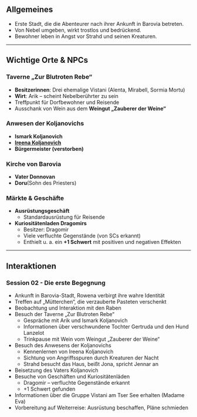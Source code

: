 



## Allgemeines
- Erste Stadt, die die Abenteurer nach ihrer Ankunft in Barovia betreten.  
- Von Nebel umgeben, wirkt trostlos und bedrückend.  
- Bewohner leben in Angst vor Strahd und seinen Kreaturen.  

---

## Wichtige Orte & NPCs

### Taverne „Zur Blutroten Rebe“
- **Besitzerinnen**: Drei ehemalige Vistani  (Alenta, Mirabell, Sormia Mortu)
- **Wirt**: Arik – scheint Nebelberührter zu sein  
- Treffpunkt für Dorfbewohner und Reisende  
- Ausschank von Wein aus dem **Weingut „Zauberer der Weine“**









### Anwesen der Koljanovichs
- **Ismark Koljanovich**  
- **[Ireena Koljanovich](https://lolindhir.github.io/PnP/campaigns/strahd/persons/npcs/ireena)**  
- **Bürgermeister (verstorben)**  







### Kirche von Barovia
- **Vater Donnovan**  
- **Doru**(Sohn des Priesters)







### Märkte & Geschäfte
- **Ausrüstungsgeschäft**  
  - Standardausrüstung für Reisende  
- **Kuriositätenladen Dragomirs**  
  - Besitzer: Dragomir  
  - Viele verfluchte Gegenstände (von SCs erkannt)  
  - Enthielt u. a. ein **+1 Schwert** mit positiven und negativen Effekten  










---

## Interaktionen

### Session 02 - Die erste Begegnung

- Ankunft in Barovia-Stadt, Rowena verbirgt ihre wahre Identität  
- Treffen auf „Mütterchen“, die verzauberte Pasteten verschenkt  
- Beobachtung und Interaktion mit den Raben  
- Besuch der Taverne „Zur Blutroten Rebe“  
  - Gespräche mit Arik und Ismark Koljanovich  
  - Informationen über verschwundene Tochter Gertruda und den Hund Lanzelot  
  - Trinkpause mit Wein vom Weingut „Zauberer der Weine“  
- Besuch des Anwesens der Koljanovichs  
  - Kennenlernen von Ireena Koljanovich  
  - Sichtung von Angriffsspuren durch Kreaturen der Nacht  
  - Strahd besucht das Haus, beißt Jona, spricht Jennar an  
- Beisetzung des Vaters Koljanovich  
- Besuche von Geschäften und Kuriositätenläden  
  - Dragomir – verfluchte Gegenstände erkannt  
  - +1 Schwert gefunden  
- Informationen über die Gruppe Vistani am Tser See erhalten (Madame Eva)
- Vorbereitung auf Weiterreise: Ausrüstung beschaffen, Pläne schmieden  